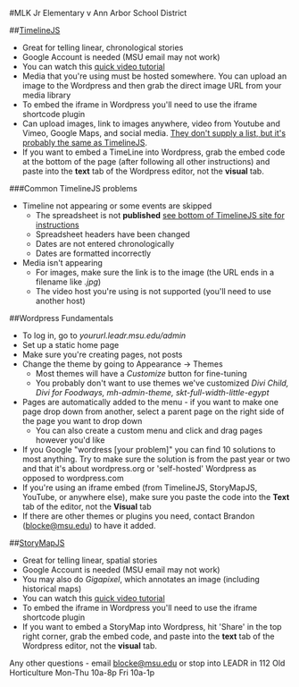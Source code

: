 #MLK Jr Elementary v Ann Arbor School District

##[TimelineJS](https://timeline.knightlab.com/)
* Great for telling linear, chronological stories
* Google Account is needed (MSU email may not work)
* You can watch this [quick video tutorial](https://www.youtube.com/watch?v=ZUVUjt7jd1c)
* Media that you're using must be hosted somewhere. You can upload an image to the Wordpress and then grab the direct image URL from your media library
* To embed the iframe in Wordpress you'll need to use the iframe shortcode plugin
* Can upload images, link to images anywhere, video from Youtube and Vimeo, Google Maps, and social media. [They don't supply a list, but it's probably the same as TimelineJS](https://timeline.knightlab.com/docs/media-types.html).
* If you want to embed a TimeLine into Wordpress, grab the embed code at the bottom of the page (after following all other instructions) and paste into the **text** tab of the Wordpress editor, not the **visual** tab.

###Common TimelineJS problems
* Timeline not appearing or some events are skipped
  * The spreadsheet is not **published** [see bottom of TimelineJS site for instructions](https://timeline.knightlab.com/)
  * Spreadsheet headers have been changed
  * Dates are not entered chronologically
  * Dates are formatted incorrectly
* Media isn't appearing
  * For images, make sure the link is to the image (the URL ends in a filename like *.jpg*)
  * The video host you're using is not supported (you'll need to use another host)

##Wordpress Fundamentals
* To log in, go to *yoururl.leadr.msu.edu/admin*
* Set up a static home page
* Make sure you're creating pages, not posts
* Change the theme by going to Appearance -> Themes
  * Most themes will have a *Customize* button for fine-tuning
  * You probably don't want to use themes we've customized *Divi Child, Divi for Foodways, mh-admin-theme, skt-full-width-little-egypt*
* Pages are automatically added to the menu - if you want to make one page drop down from another, select a parent page on the right side of the page you want to drop down
  * You can also create a custom menu and click and drag pages however you'd like
* If you Google "wordress [your problem]" you can find 10 solutions to most anything. Try to make sure the solution is from the past year or two and that it's about wordpress.org or 'self-hosted' Wordpress as opposed to wordpress.com
* If you're using an iframe embed (from TimelineJS, StoryMapJS, YouTube, or anywhere else), make sure you paste the code into the **Text** tab of the editor, not the **Visual** tab
* If there are other themes or plugins you need, contact Brandon (blocke@msu.edu) to have it added.

##[StoryMapJS](https://storymap.knightlab.com/)
* Great for telling linear, spatial stories
* Google Account is needed (MSU email may not work)
* You may also do *Gigapixel*, which annotates an image (including historical maps)
* You can watch this [quick video tutorial](https://www.youtube.com/watch?v=T-C64JO7lMg)
* To embed the iframe in Wordpress you'll need to use the iframe shortcode plugin
* If you want to embed a StoryMap into Wordpress, hit 'Share' in the top right corner, grab the embed code, and paste into the **text** tab of the Wordpress editor, not the **visual** tab.

Any other questions - email blocke@msu.edu or stop into LEADR in 112 Old Horticulture Mon-Thu 10a-8p Fri 10a-1p